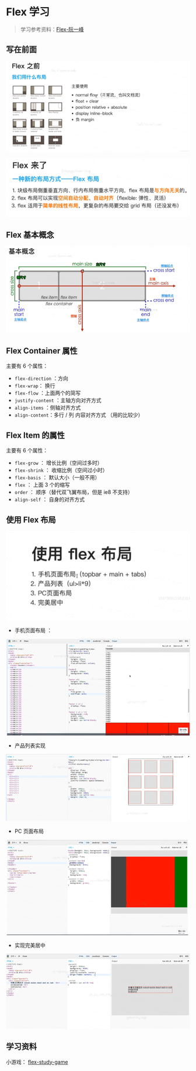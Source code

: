 

# Flex 学习

> 学习参考资料：[Flex-阮一峰](http://www.ruanyifeng.com/blog/2015/07/flex-grammar.html)

## 写在前面

![1565664724655](./img/1565664724655.png)

![1565664793415](./img/1565664793415.png)

## Flex 基本概念

![1565664848916](./img/1565664848916.png)

## Flex Container 属性

主要有 6 个属性：

- `flex-direction` ：方向
- `flex-wrap`： 换行
- `flex-flow` ：上面两个的简写
- `justify-content` ：主轴方向对齐方式
- `align-items` ：侧轴对齐方式
- `align-content`：多行 / 列 内容对齐方式 （用的比较少）



## Flex Item 的属性

主要有 6 个属性：

- `flex-grow` ： 增长比例（空间过多时）
- `flex-shrink` ： 收缩比例（空间过小时）
- `flex-basis` ： 默认大小（一般不用）
- `flex` ： 上面 3 个的缩写
- `order` ： 顺序（替代双飞翼布局，但是 ie8 不支持）
- `align-self` ： 自身的对齐方式



## 使用 Flex 布局

![1565663861950](./img/1565663861950.png)

- 手机页面布局 ：

![1565664196409](./img/1565664196409.png)



- 产品列表实现

![1565664368230](./img/1565664368230.png)



- PC 页面布局

![1565664547168](./img/1565664547168.png)



- 实现完美居中

![1565664661340](./img/1565664661340.png)





## 学习资料

小游戏： [flex-study-game](http://flexboxfroggy.com/#zh-cn)